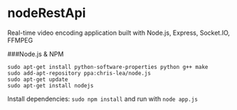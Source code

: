 nodeRestApi
===========

Real-time video encoding application built with Node.js, Express, Socket.IO, FFMPEG

###Node.js & NPM
```
sudo apt-get install python-software-properties python g++ make
sudo add-apt-repository ppa:chris-lea/node.js
sudo apt-get update
sudo apt-get install nodejs
```

Install dependencies:
`sudo npm install` and run with `node app.js`
